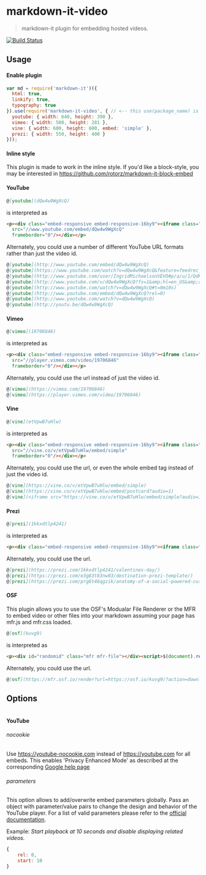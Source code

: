 # markdown-it-video

> markdown-it plugin for embedding hosted videos.

[![Build Status](https://travis-ci.org/CenterForOpenScience/markdown-it-video.svg?branch=master)](https://travis-ci.org/CenterForOpenScience/markdown-it-video)

## Usage

#### Enable plugin

```js
var md = require('markdown-it')({
  html: true,
  linkify: true,
  typography: true
}).use(require('markdown-it-video', { // <-- this use(package_name) is required
  youtube: { width: 640, height: 390 },
  vimeo: { width: 500, height: 281 },
  vine: { width: 600, height: 600, embed: 'simple' },
  prezi: { width: 550, height: 400 }
}));
```
#### Inline style

This plugin is made to work in the inline style. If you'd like a block-style, you may be interested in https://github.com/rotorz/markdown-it-block-embed

#### YouTube

```md
@[youtube](dQw4w9WgXcQ)
```

is interpreted as

```html
<p><div class="embed-responsive embed-responsive-16by9"><iframe class="embed-responsive-item" id="youtubeplayer" type="text/html" width="640" height="390"
  src="//www.youtube.com/embed/dQw4w9WgXcQ"
  frameborder="0"/></div></p>
```

Alternately, you could use a number of different YouTube URL formats rather than just the video id.

```md
@[youtube](http://www.youtube.com/embed/dQw4w9WgXcQ)
@[youtube](https://www.youtube.com/watch?v=dQw4w9WgXcQ&feature=feedrec_centerforopenscience_index)
@[youtube](http://www.youtube.com/user/IngridMichaelsonVEVO#p/a/u/1/QdK8U-VIH_o)
@[youtube](http://www.youtube.com/v/dQw4w9WgXcQ?fs=1&amp;hl=en_US&amp;rel=0)
@[youtube](http://www.youtube.com/watch?v=dQw4w9WgXcQ#t=0m10s)
@[youtube](http://www.youtube.com/embed/dQw4w9WgXcQ?rel=0)
@[youtube](http://www.youtube.com/watch?v=dQw4w9WgXcQ)
@[youtube](http://youtu.be/dQw4w9WgXcQ)
```

#### Vimeo

```md
@[vimeo](19706846)
```

is interpreted as

```html
<p><div class="embed-responsive embed-responsive-16by9"><iframe class="embed-responsive-item" id="vimeoplayer" type="text/html" width="500" height="281"
  src="//player.vimeo.com/video/19706846"
  frameborder="0"/></div></p>
```

Alternately, you could use the url instead of just the video id.

```md
@[vimeo](https://vimeo.com/19706846)
@[vimeo](https://player.vimeo.com/video/19706846)
```

#### Vine

```md
@[vine](etVpwB7uHlw)
```

is interpreted as

```html
<p><div class="embed-responsive embed-responsive-16by9"><iframe class="embed-responsive-item" id="vineplayer" type="text/html" width="600" height="600"
  src="//vine.co/v/etVpwB7uHlw/embed/simple"
  frameborder="0"/></div></p>
```

Alternately, you could use the url, or even the whole embed tag instead of just the video id.

```md
@[vine](https://vine.co/v/etVpwB7uHlw/embed/simple)
@[vine](https://vine.co/v/etVpwB7uHlw/embed/postcard?audio=1)
@[vine](<iframe src="https://vine.co/v/etVpwB7uHlw/embed/simple?audio=1" width="600" height="600" frameborder="0"></iframe><script src="https://platform.vine.co/static/scripts/embed.js"></script>)
```

#### Prezi

```md
@[prezi](1kkxdtlp4241)
```

is interpreted as 

```html
<p><div class="embed-responsive embed-responsive-16by9"><iframe class="embed-responsive-item" id="preziplayer" type="text/html" width="550" height="400" src="https://prezi.com/embed/1kkxdtlp4241/?bgcolor=ffffff&amp;lock_to_path=0&amp;autoplay=0&amp;autohide_ctrls=0&amp;landing_data=bHVZZmNaNDBIWnNjdEVENDRhZDFNZGNIUE43MHdLNWpsdFJLb2ZHanI5N1lQVHkxSHFxazZ0UUNCRHloSXZROHh3PT0&amp;landing_sign=1kD6c0N6aYpMUS0wxnQjxzSqZlEB8qNFdxtdjYhwSuI" frameborder="0" webkitallowfullscreen mozallowfullscreen allowfullscreen></iframe></div></p>
```

Alternately, you could use the url.

```md
@[prezi](https://prezi.com/1kkxdtlp4241/valentines-day/)
@[prezi](https://prezi.com/e3g83t83nw03/destination-prezi-template/)
@[prezi](https://prezi.com/prg6t46qgzik/anatomy-of-a-social-powered-customer-service-win/)
```

#### OSF

This plugin allows you to use the OSF's Modualar File Renderer or the MFR to embed video or other files
 into your markdown assuming your page has mfr.js and mfr.css loaded.

```md
@[osf](kuvg9)
```

is interpreted as

```html
<p><div id="randomid" class="mfr mfr-file"></div><script>$(document).ready(function () {new mfr.Render("randomid", "https://mfr.osf.io/render?url=https://osf.io/kuvg9/?action=download%26mode=render");    }); </script></p>
```

Alternately, you could use the url.

```md
@[osf](https://mfr.osf.io/render?url=https://osf.io/kuvg9/?action=download)
```

## Options

```js

```

#### YouTube

###### nocookie

Use https://youtube-nocookie.com instead of https://youtube.com for all embeds. This enables 'Privacy Enhanced Mode' as described at the corresponding [Google help page](https://support.google.com/youtube/answer/171780)

###### parameters

This option allows to add/overwrite embed parameters globally.
Pass an object with parameter/value pairs to change the design and behavior of the YouTube player.
For a list of valid parameters please refer to the [official documentation](https://developers.google.com/youtube/player_parameters#Parameters).

Example:
*Start playback at 10 seconds and disable displaying related videos.*

```js
{
    rel: 0,
    start: 10
}
```

